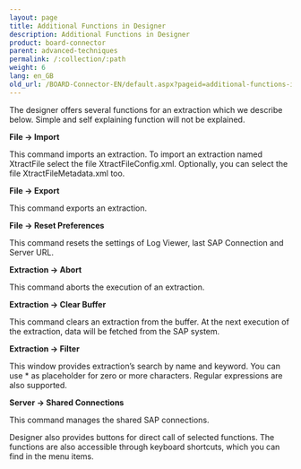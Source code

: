 ```yaml
---
layout: page
title: Additional Functions in Designer
description: Additional Functions in Designer
product: board-connector
parent: advanced-techniques
permalink: /:collection/:path
weight: 6
lang: en_GB
old_url: /BOARD-Connector-EN/default.aspx?pageid=additional-functions-in-designer
---	
```


The designer offers several functions for an extraction which we describe below. Simple and self explaining function will not be explained.

**File -> Import**

This command imports an extraction. To import an extraction named XtractFile select the file XtractFileConfig.xml. Optionally, you can select the file XtractFileMetadata.xml too.

**File -> Export**

This command exports an extraction.

**File -> Reset Preferences**

This command resets the settings of Log Viewer, last SAP Connection and Server URL.

**Extraction -> Abort**

This command aborts the execution of an extraction.

**Extraction -> Clear Buffer**

This command clears an extraction from the buffer. At the next execution of the extraction, data will be fetched from the SAP system.

**Extraction -> Filter**

This window provides extraction’s search by name and keyword. You can use * as placeholder for zero or more characters. Regular expressions are also supported.


**Server -> Shared Connections**

This command manages the shared SAP connections.

Designer also provides buttons for direct call of selected functions. The functions are also accessible through keyboard shortcuts, which you can find in the menu items.

